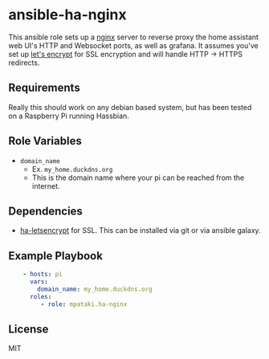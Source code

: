 # ansible-ha-nginx

This ansible role sets up a [nginx](https://www.nginx.com/) server to reverse proxy the home assistant web UI's HTTP and Websocket ports, as well as grafana. It assumes you've set up [let's encrypt](https://github.com/mpataki/ansible-ha-letsencrypt) for SSL encryption and will handle HTTP -> HTTPS redirects.

## Requirements

Really this should work on any debian based system, but has been tested on a Raspberry Pi running Hassbian.

## Role Variables

- `domain_name`
  - Ex. `my_home.duckdns.org`
  - This is the domain name where your pi can be reached from the internet.

## Dependencies

- [ha-letsencrypt](https://github.com/mpataki/ansible-ha-letsencrypt) for SSL. This can be installed via git or via ansible galaxy.

## Example Playbook

```yml
    - hosts: pi
      vars:
        domain_name: my_home.duckdns.org
      roles:
         - role: mpataki.ha-nginx
```

## License

MIT
